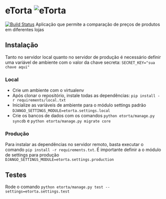 # eTorta ![eTorta](http://etorta.herokuapp.com/static/core/img/logo.png)
[![Build Status](https://travis-ci.org/eduardo-matos/torta.png?branch=master)](https://travis-ci.org/eduardo-matos/torta) Aplicação que permite a comparação de preços de produtos em diferentes lojas

## Instalação

Tanto no servidor local quanto no servidor de produção é necessário definir uma variável de ambiente com o valor da chave secreta: `SECRET_KEY="sua chave aqui"`

### Local
- Crie um ambiente com o virtualenv
- Após clonar o repositório, instale todas as dependências: `pip install -r requirements/local.txt`
- Inicialize as variáveis de ambiente para o módulo settings padrão `DJANGO_SETTINGS_MODULE=etorta.settings.local`
- Crie os bancos de dados com os comandos `python etorta/manage.py syncdb` e `python etorta/manage.py migrate core`

### Produção
Para instalar as dependências no servidor remoto, basta executar o comando `pip install -r requirements.txt`.
É importante definir a o módulo de settings para produção `DJANGO_SETTINGS_MODULE=etorta.settings.production`

## Testes
Rode o comando `python etorta/manage.py test --settings=etorta.settings.test`
